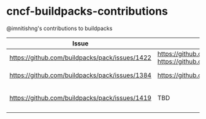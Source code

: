 # cncf-buildpacks-contributions
@imnitishng's contributions to buildpacks


| Issue | Pull Request(s) | Status |
| --- | --- | --- |
| https://github.com/buildpacks/pack/issues/1422 | https://github.com/buildpacks/imgutil/pull/141 <br /> https://github.com/buildpacks/pack/pull/1427 | Merged ✅ |
| https://github.com/buildpacks/pack/issues/1384 | https://github.com/buildpacks/pack/pull/1437 | In-review 👀 |
| https://github.com/buildpacks/pack/issues/1419 | TBD | In-progress ⏳ |
